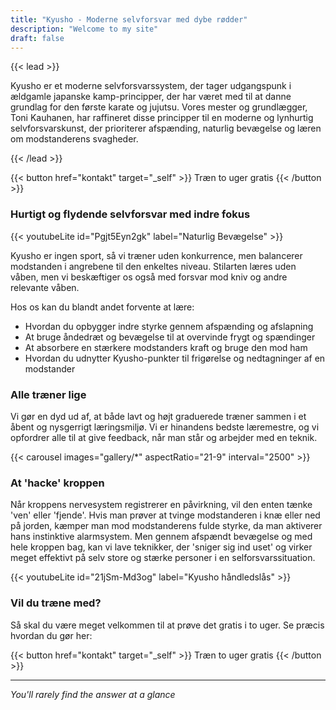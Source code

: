 ```yaml
---
title: "Kyusho - Moderne selvforsvar med dybe rødder"
description: "Welcome to my site"
draft: false
---
```


{{< lead >}}

Kyusho er et moderne selvforsvarssystem, der tager udgangspunk i ældgamle japanske kamp-principper, der har været med
til at danne grundlag for den første karate og jujutsu. Vores mester og grundlægger, Toni Kauhanen, har raffineret disse
principper til en moderne og lynhurtig selvforsvarskunst, der prioriterer afspænding, naturlig bevægelse og læren om
modstanderens svagheder.

{{< /lead >}}

{{< button href="kontakt" target="_self" >}}
Træn to uger gratis
{{< /button >}}

### Hurtigt og flydende selvforsvar med indre fokus

{{< youtubeLite id="Pgjt5Eyn2gk" label="Naturlig Bevægelse" >}}

Kyusho er ingen sport, så vi træner uden konkurrence, men balancerer modstanden i angrebene til den enkeltes niveau.
Stilarten læres uden våben, men vi beskæftiger os også med forsvar mod kniv og andre relevante våben.

Hos os kan du blandt andet forvente at lære:

- Hvordan du opbygger indre styrke gennem afspænding og afslapning
- At bruge åndedræt og bevægelse til at overvinde frygt og spændinger
- At absorbere en stærkere modstanders kraft og bruge den mod ham
- Hvordan du udnytter Kyusho-punkter til frigørelse og nedtagninger af en modstander

### Alle træner lige

Vi gør en dyd ud af, at både lavt og højt graduerede træner sammen i et åbent og nysgerrigt læringsmiljø. Vi er
hinandens bedste læremestre, og vi opfordrer alle til at give feedback, når man står og arbejder med en teknik.

{{< carousel images="gallery/*" aspectRatio="21-9" interval="2500" >}}

### At 'hacke' kroppen

Når kroppens nervesystem registrerer en påvirkning, vil den enten tænke 'ven' eller 'fjende'. Hvis man prøver at tvinge
modstanderen i knæ eller ned på jorden, kæmper man mod modstanderens fulde styrke, da man aktiverer hans instinktive
alarmsystem. Men gennem afspændt bevægelse og med hele kroppen bag, kan vi lave teknikker, der 'sniger sig ind uset' og
virker meget effektivt på selv store og stærke personer i en selforsvarssituation.

{{< youtubeLite id="21jSm-Md3og" label="Kyusho håndledslås" >}}

### Vil du træne med?

Så skal du være meget velkommen til at prøve det gratis i to uger. Se præcis hvordan du gør her:

{{< button href="kontakt" target="_self" >}}
Træn to uger gratis
{{< /button >}}

---

*You'll rarely find the answer at a glance*